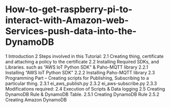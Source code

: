 # How-to-get-raspberry-pi-to-interact-with-Amazon-web-Services-push-data-into-the-DynamoDB
1 Introduction
2 Steps involved in this Tutorial:
2.1 Creating thing, certificate and attaching a policy to the certificate
2.2 Installing Required SDKs, and Libraries. such as “AWS IoT Python SDK” & Paho-MQTT library
2.2.1 Installing “AWS IoT Python SDK”
2.2.2 Installing Paho-MQTT library
2.3 Programming Part – Creating scripts for Publishing, Subscribing to a particular thing.
2.3.1 ei_aws_publish.py
2.3.2 ei_aws-subscribe.py
2.3.3 Modifications required:
2.4 Execution of Scripts & Data logging
2.5 Creating DynamoDB Rule & DynamoDB Table.
2.5.1 Creating DynamoDB Rule
2.5.2  Creating Amazon DynamoDB

